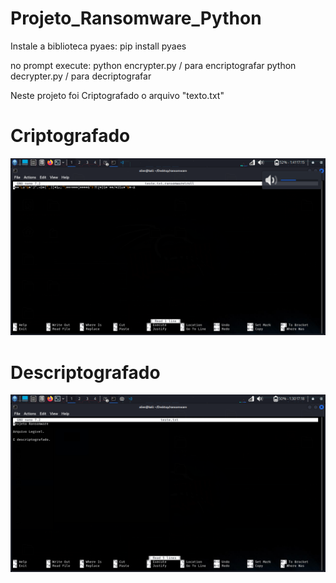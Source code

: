 # Projeto_Ransomware_Python

Instale a biblioteca pyaes:
pip install pyaes

no prompt execute:
python encrypter.py / para encriptografar
python decrypter.py / para decriptografar

Neste projeto foi Criptografado o arquivo "texto.txt"

# Criptografado
![teste.txt Criptografado](criptografado.png)

# Descriptografado
![teste.txt Descriptografado](descriptografado.png)

